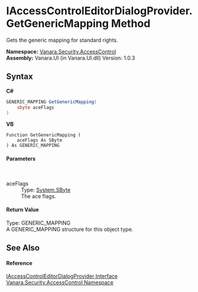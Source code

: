 # IAccessControlEditorDialogProvider.GetGenericMapping Method 
 

Gets the generic mapping for standard rights.

**Namespace:**&nbsp;<a href="62a937f8-234b-6e15-2f22-272a8ae206a7">Vanara.Security.AccessControl</a><br />**Assembly:**&nbsp;Vanara.UI (in Vanara.UI.dll) Version: 1.0.3

## Syntax

**C#**<br />
``` C#
GENERIC_MAPPING GetGenericMapping(
	sbyte aceFlags
)
```

**VB**<br />
``` VB
Function GetGenericMapping ( 
	aceFlags As SByte
) As GENERIC_MAPPING
```


#### Parameters
&nbsp;<dl><dt>aceFlags</dt><dd>Type: <a href="http://msdn2.microsoft.com/en-us/library/f71b253d" target="_blank">System.SByte</a><br />The ace flags.</dd></dl>

#### Return Value
Type: GENERIC_MAPPING<br />A GENERIC_MAPPING structure for this object type.

## See Also


#### Reference
<a href="b76ffe76-019b-b7fb-1534-589792e3b4a8">IAccessControlEditorDialogProvider Interface</a><br /><a href="62a937f8-234b-6e15-2f22-272a8ae206a7">Vanara.Security.AccessControl Namespace</a><br />